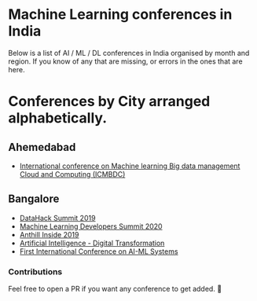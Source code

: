 # Machine Learning conferences in India
Below is a list of AI / ML / DL conferences in India organised by month and region. If you know of any that are missing, or errors in the ones that are here.

# Conferences by City arranged alphabetically.

## Ahemedabad
- [International conference on Machine learning Big data management Cloud and Computing (ICMBDC)](http://asar.org.in/Conference/23550/ICMBDC/)

## Bangalore
- [DataHack Summit 2019](https://datahack.analyticsvidhya.com/contest/datahack-summit-2019/)
- [Machine Learning Developers Summit 2020](https://www.mlds.analyticsindiasummit.com/)
- [Anthill Inside 2019](https://hasgeek.com/anthillinside/2019/)
- [Artificial Intelligence - Digital Transformation](https://www.allconferencealerts.com/conference_details/104918/artificial-intelligence-digital-transformation)
- [First International Conference on AI-ML Systems](https://www.aimlsystems.org/2021/)



### Contributions

Feel free to open a PR if you want any conference to get added. :tada:




